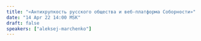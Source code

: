 ```yaml
---
title: "«Антихрупкость русского общества и веб-платформа Соборности»"
date: "14 Apr 22 14:00 MSK"
draft: false
speakers: ["aleksej-marchenko"]
---
```

